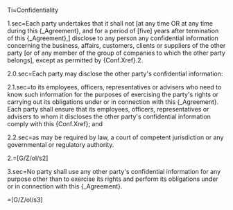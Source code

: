 Ti=Confidentiality 

1.sec=Each party undertakes that it shall not [at any time OR at any time during this {_Agreement}, and for a period of [five] years after termination of this {_Agreement},] disclose to any person any confidential information concerning the business, affairs, customers, clients or suppliers of the other party [or of any member of the group of companies to which the other party belongs], except as permitted by {Conf.Xref}.2.

2.0.sec=Each party may disclose the other party's confidential information:

2.1.sec=to its employees, officers, representatives or advisers who need to know such information for the purposes of exercising the party's rights or carrying out its obligations under or in connection with this {_Agreement}. Each party shall ensure that its employees, officers, representatives or advisers to whom it discloses the other party's confidential information comply with this {Conf.Xref}; and

2.2.sec=as may be required by law, a court of competent jurisdiction or any governmental or regulatory authority.

2.=[G/Z/ol/s2]

3.sec=No party shall use any other party's confidential information for any purpose other than to exercise its rights and perform its obligations under or in connection with this {_Agreement}.

=[G/Z/ol/s3]
